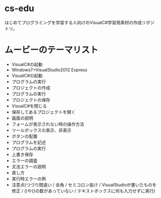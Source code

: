 cs-edu
======

はじめてプログラミングを学習する人向けのVisualC#学習用素材の作成リポジトリ。

# ムービーのテーマリスト
- VisualC#の起動
 - Windows7+VisualStudio2012 Express
 - VisualC#の起動
- プログラムの実行
 - プロジェクトの作成
 - プログラムの実行
 - プロジェクトの保存
 - VisualC#を閉じる
- 保存してあるプロジェクトを開く
 - 画面の説明
 - フォームが表示されない時の操作方法
 - ツールボックスの表示、非表示
 - ボタンの配置
 - プログラムを記述
 - プログラムの実行
 - 上書き保存
- エラーの調査
 - 文法エラーの説明
 - 直し方
 - 実行時エラーの例
 - 注意点(つづり間違い / 全角 / セミコロン抜け / VisualStudioが書いたものを修正 / ()や{}の数があっていない / テキストボックスに何も入力せずに実行)


